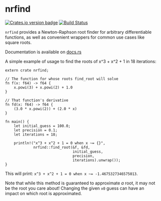 # nrfind
[![Crates.io version badge](https://img.shields.io/crates/v/nrfind.svg)](https://crates.io/crates/nrfind) [![Build Status](https://travis-ci.org/LeoTindall/nrfind.svg?branch=master)](https://travis-ci.org/LeoTindall/nrfind)

`nrfind` provides a Newton-Raphson root finder for arbitrary differentiable functions, as well as convenient wrappers for common use cases like square roots.

Documentation is available on [docs.rs](https://docs.rs/nrfind)

A simple example of usage to find the roots of x^3 + x^2 + 1 in 18 iterations:

```
extern crate nrfind;

// The function for whose roots find_root will solve
fn f(x: f64) -> f64 {
    x.powi(3) + x.powi(2) + 1.0
}

// That function's derivative
fn fd(x: f64) -> f64 {
    (3.0 * x.powi(2)) + (2.0 * x)
}

fn main() {
    let initial_guess = 100.0;
    let precision = 0.1;
    let iterations = 18;

    println!("x^3 + x^2 + 1 = 0 when x ~= {}",
             nrfind::find_root(&f, &fd, 
                               initial_guess, 
                               precision, 
                               iterations).unwrap());
}
```

This will print: `x^3 + x^2 + 1 = 0 when x ~= -1.4675327346575013`.

Note that while this method is guaranteed to approximate _a_ root, it may not be
the root you care about! Changing the given `x0` guess can have an impact on 
which root is approximated.
